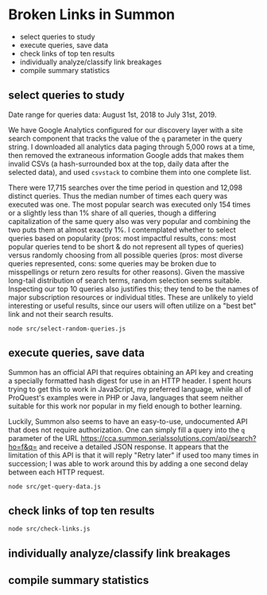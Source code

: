 # Broken Links in Summon

- select queries to study
- execute queries, save data
- check links of top ten results
- individually analyze/classify link breakages
- compile summary statistics

## select queries to study

Date range for queries data: August 1st, 2018 to July 31st, 2019.

We have Google Analytics configured for our discovery layer with a site search component that tracks the value of the `q` parameter in the query string. I downloaded all analytics data paging through 5,000 rows at a time, then removed the extraneous information Google adds that makes them invalid CSVs (a hash-surrounded box at the top, daily data after the selected data), and used `csvstack` to combine them into one complete list.

There were 17,715 searches over the time period in question and 12,098 distinct queries. Thus the median number of times each query was executed was one. The most popular search was executed only 154 times or a slightly less than 1% share of all queries, though a differing capitalization of the same query also was very popular and combining the two puts them at almost exactly 1%. I contemplated whether to select queries based on popularity (pros: most impactful results, cons: most popular queries tend to be short & do not represent all types of queries) versus randomly choosing from all possible queries (pros: most diverse queries represented, cons: some queries may be broken due to misspellings or return zero results for other reasons). Given the massive long-tail distribution of search terms, random selection seems suitable. Inspecting our top 10 queries also justifies this; they tend to be the names of major subscription resources or individual titles. These are unlikely to yield interesting or useful results, since our users will often utilize on a "best bet" link and not their search results.

`node src/select-random-queries.js`

## execute queries, save data

Summon has an official API that requires obtaining an API key and creating a specially formatted hash digest for use in an HTTP header. I spent hours trying to get this to work in JavaScript, my preferred language, while all of ProQuest's examples were in PHP or Java, languages that seem neither suitable for this work nor popular in my field enough to bother learning.

Luckily, Summon also seems to have an easy-to-use, undocumented API that does not require authorization. One can simply fill a query into the `q` parameter of the URL https://cca.summon.serialssolutions.com/api/search?ho=f&q= and receive a detailed JSON response. It appears that the limitation of this API is that it will reply "Retry later" if used too many times in succession; I was able to work around this by adding a one second delay between each HTTP request.

`node src/get-query-data.js`

## check links of top ten results

`node src/check-links.js`

## individually analyze/classify link breakages

## compile summary statistics
